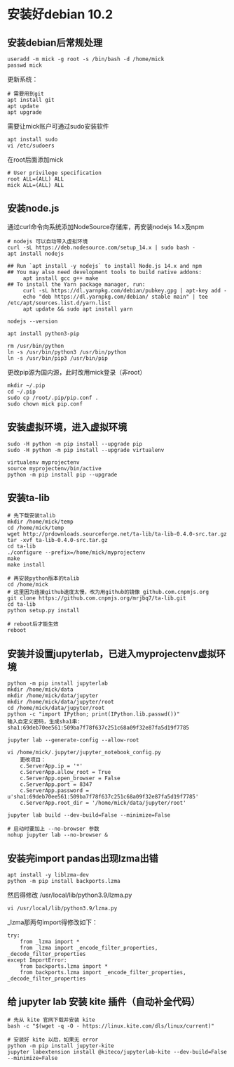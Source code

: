 # 安装好debian 10.2

## 安装debian后常规处理
```shell
useradd -m mick -g root -s /bin/bash -d /home/mick
passwd mick
```

更新系统：
```shell
# 需要用到git
apt install git
apt update
apt upgrade
```

需要让mick账户可通过sudo安装软件
```shell
apt install sudo
vi /etc/sudoers
```
在root后面添加mick
```shell
# User privilege specification
root ALL=(ALL) ALL
mick ALL=(ALL) ALL
```

## 安装node.js

通过curl命令向系统添加NodeSource存储库，再安装nodejs 14.x及npm
```shell
# nodejs 可以自动带入虚拟环境
curl -sL https://deb.nodesource.com/setup_14.x | sudo bash -
apt install nodejs

## Run `apt install -y nodejs` to install Node.js 14.x and npm
## You may also need development tools to build native addons:
     apt install gcc g++ make
## To install the Yarn package manager, run:
     curl -sL https://dl.yarnpkg.com/debian/pubkey.gpg | apt-key add -
     echo "deb https://dl.yarnpkg.com/debian/ stable main" | tee /etc/apt/sources.list.d/yarn.list
     apt update && sudo apt install yarn

nodejs --version

apt install python3-pip

rm /usr/bin/python
ln -s /usr/bin/python3 /usr/bin/python
ln -s /usr/bin/pip3 /usr/bin/pip
```

更改pip源为国内源，此时改用mick登录（非root）
```shell
mkdir ~/.pip
cd ~/.pip
sudo cp /root/.pip/pip.conf .
sudo chown mick pip.conf
```

## 安装虚拟环境，进入虚拟环境
```shell
sudo -H python -m pip install --upgrade pip
sudo -H python -m pip install --upgrade virtualenv

virtualenv myprojectenv
source myprojectenv/bin/active
python -m pip install pip --upgrade
```

## 安装ta-lib
```shell
# 先下载安装talib
mkdir /home/mick/temp
cd /home/mick/temp
wget http://prdownloads.sourceforge.net/ta-lib/ta-lib-0.4.0-src.tar.gz
tar -xvf ta-lib-0.4.0-src.tar.gz
cd ta-lib
./configure --prefix=/home/mick/myprojectenv
make
make install

# 再安装python版本的talib
cd /home/mick
# 这里因为连接github速度太慢，改为用github的镜像 github.com.cnpmjs.org
git clone https://github.com.cnpmjs.org/mrjbq7/ta-lib.git
cd ta-lib
python setup.py install

# reboot后才能生效
reboot
```

## 安装并设置jupyterlab，已进入myprojectenv虚拟环境
```shell
python -m pip install jupyterlab
mkdir /home/mick/data
mkdir /home/mick/data/jupyter
mkdir /home/mick/data/jupyter/root
cd /home/mick/data/jupyter/root
python -c "import IPython; print(IPython.lib.passwd())"
输入自定义密码，生成sha1串: sha1:69deb70ee561:509ba7f78f637c251c68a09f32e87fa5d19f7785

jupyter lab --generate-config --allow-root

vi /home/mick/.jupyter/jupyter_notebook_config.py
	更改项目：
	c.ServerApp.ip = '*'
	c.ServerApp.allow_root = True
	c.ServerApp.open_browser = False
	c.ServerApp.port = 8347
	c.ServerApp.password = u'sha1:69deb70ee561:509ba7f78f637c251c68a09f32e87fa5d19f7785'
	c.ServerApp.root_dir = '/home/mick/data/jupyter/root'
```

```shell
jupyter lab build --dev-build=False --minimize=False

# 启动时要加上 --no-browser 参数
nohup jupyter lab --no-browser &
```

## 安装完import pandas出现lzma出错
```shell
apt install -y liblzma-dev
python -m pip install backports.lzma
```
然后得修改 /usr/local/lib/python3.9/lzma.py
```shell
vi /usr/local/lib/python3.9/lzma.py
```
_lzma那两句import得修改如下：
```shell
try:
    from _lzma import *
    from _lzma import _encode_filter_properties, _decode_filter_properties
except ImportError:
    from backports.lzma import *
    from backports.lzma import _encode_filter_properties, _decode_filter_properties
```

## 给 jupyter lab 安装 kite 插件（自动补全代码）
```shell
# 先从 kite 官网下载并安装 kite
bash -c "$(wget -q -O - https://linux.kite.com/dls/linux/current)"

# 安装好 kite 以后，如果无 error
python -m pip install jupyter-kite
jupyter labextension install @kiteco/jupyterlab-kite --dev-build=False --minimize=False
```